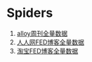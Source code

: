 # Spiders
1. [alloy周刊全量数据](./alloyWeek/alloyWeekJson.md)
2. [人人网FED博客全量数据](./renren/renrenFed.md)
3. [淘宝FED博客全量数据](./taobao/taobaoFed.md)